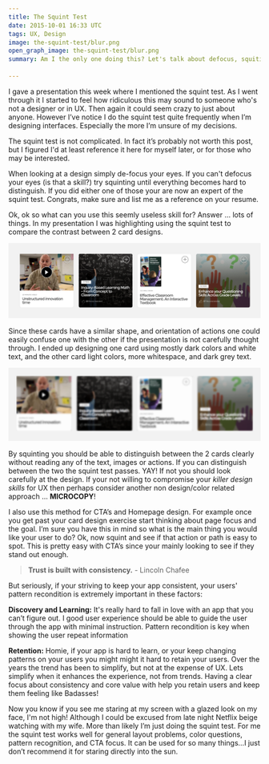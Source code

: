 ```yaml
---
title: The Squint Test
date: 2015-10-01 16:33 UTC
tags: UX, Design
image: the-squint-test/blur.png
open_graph_image: the-squint-test/blur.png
summary: Am I the only one doing this? Let's talk about defocus, squiting, pattern recongition, contrast, and consistancy

---
```


I gave a presentation this week where I mentioned the squint test. As I went through it I started to feel how ridiculous this may sound to someone who's not a designer or in UX. Then again it could seem crazy to just about anyone. However I’ve notice I do the squint test quite frequently when I’m designing interfaces. Especially the more I’m unsure of my decisions.

The squint test is not complicated. In fact it’s probably not worth this post, but I figured I'd at least reference it here for myself later, or for those who may be interested.

When looking at a design simply de-focus your eyes. If you can't defocus your eyes (is that a skill?) try squinting until everything becomes hard to distinguish. If you did either one of those your are now an expert of the squint test. Congrats, make sure and list me as a reference on your resume.

Ok, ok so what can you use this seemly useless skill for? Answer ... lots of things. In my presentation I was highlighting using the squint test to compare the contrast between 2 card designs.

![Cards](/the-squint-test/cards.png)

Since these cards have a similar shape, and orientation of actions one could easily confuse one with the other if the presentation is not carefully thought through. I ended up designing one card using mostly dark colors and white text, and the other card light colors, more whitespace, and dark grey text.

![Blured Cards](/the-squint-test/blur.png)

By squinting you should be able to distinguish between the 2 cards clearly without reading any of the text, images or actions. If you can distinguish between the two the squint test passes. YAY! If not you should look carefully at the design. If your not willing to compromise your *killer design skills* for UX then perhaps consider another non design/color related approach ... **MICROCOPY**!

I also use this method for CTA’s and Homepage design. For example once you get past your card design exercise start thinking about page focus and the goal. I’m sure you have this in mind so what is the main thing you would like your user to do? Ok, now squint and see if that action or path is easy to spot. This is pretty easy with CTA’s since your mainly looking to see if they stand out enough.

> **Trust is built with consistency.** - Lincoln Chafee

But seriously, if your striving to keep your app consistent, your users' pattern recondition is extremely important in these factors:

**Discovery and Learning:** It's really hard to fall in love with an app that you can’t figure out. I good user experience should be able to guide the user through the app with minimal instruction. Pattern recondition is key when showing the user repeat information

**Retention:** Homie, if your app is hard to learn, or your keep changing patterns on your users you might might it hard to retain your users. Over the years the trend has been to simplify, but not at the expense of UX. Lets simplify when it enhances the experience, not from trends. Having a clear focus about consistency and core value with help you retain users and keep them feeling like Badasses!

Now you know if you see me staring at my screen with a glazed look on my face, I'm not high! Although I could be excused from late night Netflix beige watching with my wife. More than likely I’m just doing the squint test. For me the squint test works well for general layout problems, color questions, pattern recognition, and CTA focus. It can be used for so many things…I just don’t recommend it for staring directly into the sun.
